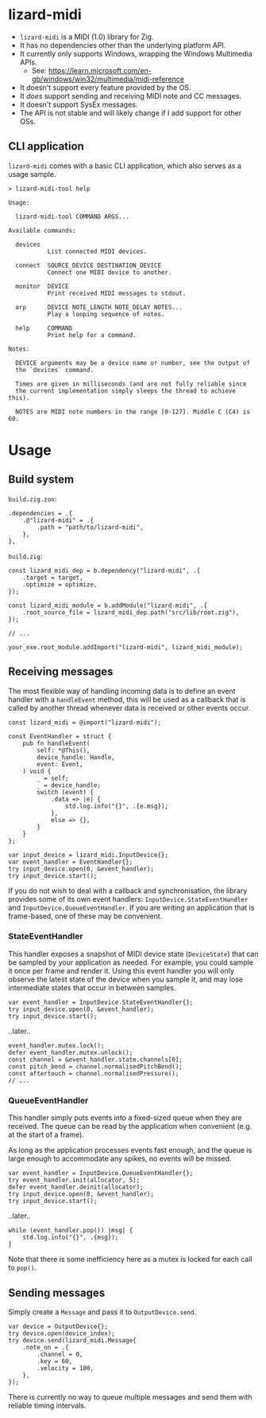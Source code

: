 # lizard-midi

* `lizard-midi` is a MIDI (1.0) library for Zig.
* It has no dependencies other than the underlying platform API.
* It currently only supports Windows, wrapping the Windows Multimedia APIs.
    * See: https://learn.microsoft.com/en-gb/windows/win32/multimedia/midi-reference
* It doesn't support every feature provided by the OS.
* It *does* support sending and receiving MIDI note and CC messages.
* It doesn't support SysEx messages.
* The API is not stable and will likely change if I add support for other OSs.

## CLI application

`lizard-midi` comes with a basic CLI application, which also serves as a usage sample.

```
> lizard-midi-tool help

Usage:

  lizard-midi-tool COMMAND ARGS...

Available commands:

  devices
           List connected MIDI devices.

  connect  SOURCE_DEVICE DESTINATION_DEVICE
           Connect one MIDI device to another.

  monitor  DEVICE
           Print received MIDI messages to stdout.

  arp      DEVICE NOTE_LENGTH NOTE_DELAY NOTES...
           Play a looping sequence of notes.

  help     COMMAND
           Print help for a command.

Notes:

  DEVICE arguments may be a device name or number, see the output of
  the `devices` command.

  Times are given in milliseconds (and are not fully reliable since
  the current implementation simply sleeps the thread to achieve this).

  NOTES are MIDI note numbers in the range [0-127]. Middle C (C4) is 60.
```

# Usage

## Build system

`build.zig.zon`:
```
.dependencies = .{
    .@"lizard-midi" = .{
        .path = "path/to/lizard-midi",
    },
},
```

`build.zig`:
```
const lizard_midi_dep = b.dependency("lizard-midi", .{
    .target = target,
    .optimize = optimize,
});

const lizard_midi_module = b.addModule("lizard-midi", .{
    .root_source_file = lizard_midi_dep.path("src/lib/root.zig"),
});

// ...

your_exe.root_module.addImport("lizard-midi", lizard_midi_module);
```

## Receiving messages

The most flexible way of handling incoming data is to define an event handler
with a `handleEvent` method, this will be used as a callback that is called by
another thread whenever data is received or other events occur.

```zig
const lizard_midi = @import("lizard-midi");

const EventHandler = struct {
    pub fn handleEvent(
        self: *@This(),
        device_handle: Handle,
        event: Event,
    ) void {
        _ = self;
        _ = device_handle;
        switch (event) {
            .data => |e| {
                std.log.info("{}", .{e.msg});
            },
            else => {},
        }
    }
};

var input_device = lizard_midi.InputDevice{};
var event_handler = EventHandler{};
try input_device.open(0, &event_handler);
try input_device.start();
```

If you do not wish to deal with a callback and synchronisation, the library
provides some of its own event handlers: `InputDevice.StateEventHandler` and
`InputDevice.QueueEventHandler`. If you are writing an application that is
frame-based, one of these may be convenient.

### StateEventHandler

This handler exposes a snapshot of MIDI device state (`DeviceState`) that can be
sampled by your application as needed. For example, you could sample it once per
frame and render it. Using this event handler you will only observe the latest
state of the device when you sample it, and may lose intermediate states that
occur in between samples.

```zig
var event_handler = InputDevice.StateEventHandler{};
try input_device.open(0, &event_handler);
try input_device.start();
```
..later..
```zig
event_handler.mutex.lock();
defer event_handler.mutex.unlock();
const channel = &event_handler.state.channels[0];
const pitch_bend = channel.normalisedPitchBend();
const aftertouch = channel.normalisedPressure();
// ...
```

### QueueEventHandler

This handler simply puts events into a fixed-sized queue when they are received.
The queue can be read by the application when convenient (e.g. at the start of a
frame).

As long as the application processes events fast enough, and the queue is large
enough to accommodate any spikes, no events will be missed.

```zig
var event_handler = InputDevice.QueueEventHandler{};
try event_handler.init(allocator, 5);
defer event_handler.deinit(allocator);
try input_device.open(0, &event_handler);
try input_device.start();
```
..later..
```zig
while (event_handler.pop()) |msg| {
    std.log.info("{}", .{msg});
}
```

Note that there is some inefficiency here as a mutex is locked for each call
to `pop()`.

## Sending messages

Simply create a `Message` and pass it to `OutputDevice.send`.

```zig
var device = OutputDevice{};
try device.open(device_index);
try device.send(lizard_midi.Message{
    .note_on = .{
        .channel = 0,
        .key = 60,
        .velocity = 100,
    },
});
```

There is currently no way to queue multiple messages and send them with reliable
timing intervals.

